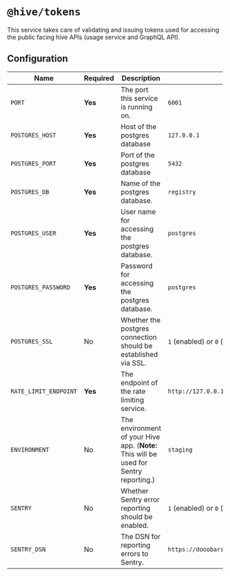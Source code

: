 # `@hive/tokens`

This service takes care of validating and issuing tokens used for accessing the public facing hive APIs (usage service and GraphQL API).

## Configuration

| Name                  | Required | Description                                                                           | Example Value                                        |
| --------------------- | -------- | ------------------------------------------------------------------------------------- | ---------------------------------------------------- |
| `PORT`                | **Yes**  | The port this service is running on.                                                  | `6001`                                               |
| `POSTGRES_HOST`       | **Yes**  | Host of the postgres database                                                         | `127.0.0.1`                                          |
| `POSTGRES_PORT`       | **Yes**  | Port of the postgres database                                                         | `5432`                                               |
| `POSTGRES_DB`         | **Yes**  | Name of the postgres database.                                                        | `registry`                                           |
| `POSTGRES_USER`       | **Yes**  | User name for accessing the postgres database.                                        | `postgres`                                           |
| `POSTGRES_PASSWORD`   | **Yes**  | Password for accessing the postgres database.                                         | `postgres`                                           |
| `POSTGRES_SSL`        | No       | Whether the postgres connection should be established via SSL.                        | `1` (enabled) or `0` (disabled)                      |
| `RATE_LIMIT_ENDPOINT` | **Yes**  | The endpoint of the rate limiting service.                                            | `http://127.0.0.1:4012`                              |
| `ENVIRONMENT`         | No       | The environment of your Hive app. (**Note:** This will be used for Sentry reporting.) | `staging`                                            |
| `SENTRY`              | No       | Whether Sentry error reporting should be enabled.                                     | `1` (enabled) or `0` (disabled)                      |
| `SENTRY_DSN`          | No       | The DSN for reporting errors to Sentry.                                               | `https://dooobars@o557896.ingest.sentry.io/12121212` |
